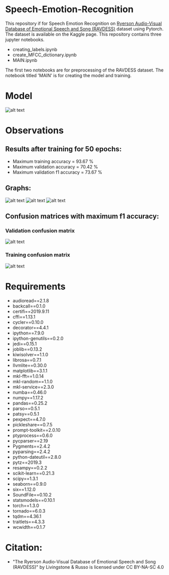 # Speech-Emotion-Recognition
This repository if for Speech Emotion Recognition on [Ryerson Audio-Visual Database of Emotional Speech and Song (RAVDESS)](https://www.kaggle.com/uwrfkaggler/ravdess-emotional-speech-audio) dataset using Pytorch. The dataset is available on the Kaggle page.
This repository contains three jupyter notebooks.
* creating_labels.ipynb
* create_MFCC_dictionary.ipynb
* MAIN.ipynb

The first two notebooks are for preprocessing of the RAVDESS dataset. The notebook titled 'MAIN' is for creating the model and training.
# Model
![alt text](https://github.com/Azithral/Speech-Emotion-Recognition/blob/master/Images/Blocks.jpeg)
# Observations

## Results after training for 50 epochs:
* Maximum training accuracy = 93.67 %
* Maximum validation accuracy = 70.42 %
* Maximum validation f1 accuracy = 73.67 %
## Graphs:
![alt text](https://github.com/Azithral/Speech-Emotion-Recognition/blob/master/Images/Loss_graph.JPG)
![alt text](https://github.com/Azithral/Speech-Emotion-Recognition/blob/master/Images/accuracy_graph.JPG)
![alt text](https://github.com/Azithral/Speech-Emotion-Recognition/blob/master/Images/f1_accuracy_graph.JPG)
## Confusion matrices with maximum f1 accuracy:
### Validation confusion matrix
![alt text](https://github.com/Azithral/Speech-Emotion-Recognition/blob/master/Images/val_confusion_matrix.JPG)
### Training confusion matrix
![alt text](https://github.com/Azithral/Speech-Emotion-Recognition/blob/master/Images/train_confusion_matrix.JPG)
# Requirements
* audioread==2.1.8
* backcall==0.1.0
* certifi==2019.9.11
* cffi==1.13.1
* cycler==0.10.0
* decorator==4.4.1
* ipython==7.9.0
* ipython-genutils==0.2.0
* jedi==0.15.1
* joblib==0.13.2
* kiwisolver==1.1.0
* librosa==0.7.1
* llvmlite==0.30.0
* matplotlib==3.1.1
* mkl-fft==1.0.14
* mkl-random==1.1.0
* mkl-service==2.3.0
* numba==0.46.0
* numpy==1.17.2
* pandas==0.25.2
* parso==0.5.1
* patsy==0.5.1
* pexpect==4.7.0
* pickleshare==0.7.5
* prompt-toolkit==2.0.10
* ptyprocess==0.6.0
* pycparser==2.19
* Pygments==2.4.2
* pyparsing==2.4.2
* python-dateutil==2.8.0
* pytz==2019.3
* resampy==0.2.2
* scikit-learn==0.21.3
* scipy==1.3.1
* seaborn==0.9.0
* six==1.12.0
* SoundFile==0.10.2
* statsmodels==0.10.1
* torch==1.3.0
* tornado==6.0.3
* tqdm==4.36.1
* traitlets==4.3.3
* wcwidth==0.1.7


# Citation:
*  "The Ryerson Audio-Visual Database of Emotional Speech and Song (RAVDESS)" by Livingstone & Russo is licensed under CC BY-NA-SC 4.0

